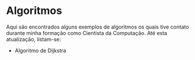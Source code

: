 # Algoritmos
Aqui são encontrados alguns exemplos de algoritmos os quais tive contato durante minha formação como Cientista da Computação. Até esta atualização, listam-se:

- Algoritmo de Dijkstra
